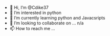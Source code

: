 - 👋 Hi, I’m @Cdike37
- 👀 I’m interested in python 
- 🌱 I’m currently learning python and Javacsripts
- 💞️ I’m looking to collaborate on ... n/a
- 📫 How to reach me ...

<!---
Cdike37/Cdike37 is a ✨ special ✨ repository because its `README.md` (this file) appears on your GitHub profile.
You can click the Preview link to take a look at your changes.
--->
